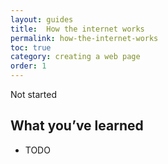 ```yaml
---
layout: guides
title:  How the internet works
permalink: how-the-internet-works
toc: true
category: creating a web page
order: 1
---
```

<span class="tag tag--draft">Not started</span>
<!-- <span class="tag tag--progress">In progress</span> -->
<!-- <span class="tag tag--review">Ready for review</span> -->
<!-- <span class="tag tag--approved">Approved</span> -->


## What you’ve learned

* TODO


